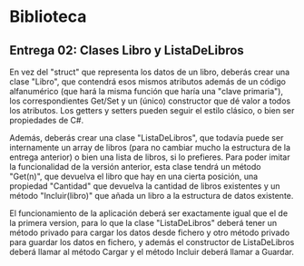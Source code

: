 # Biblioteca

## Entrega 02: Clases Libro y ListaDeLibros

En vez del "struct" que representa los datos de un libro, deberás crear una 
clase "Libro", que contendrá esos mismos atributos además de un código 
alfanumérico (que hará la misma función que haría una "clave primaria"), los 
correspondientes Get/Set y un (único) constructor que dé valor a todos los 
atributos. Los getters y setters pueden seguir el estilo clásico, o bien ser 
propiedades de C#.

Además, deberás crear una clase "ListaDeLibros", que todavía puede ser 
internamente un array de libros (para no cambiar mucho la estructura de la 
entrega anterior) o bien una lista de libros, si lo prefieres. Para poder 
imitar la funcionalidad de la versión anterior, esta clase tendrá un método 
"Get(n)", que devuelva el libro que hay en una cierta posición, una propiedad 
"Cantidad" que devuelva la cantidad de libros existentes y un método 
"Incluir(libro)" que añada un libro a la estructura de datos existente.

El funcionamiento de la aplicación deberá ser exactamente igual que el de la 
primera version, para lo que la clase "ListaDeLibros" deberá tener un método 
privado para cargar los datos desde fichero y otro método privado para guardar 
los datos en fichero, y además el constructor de ListaDeLibros deberá llamar al 
método Cargar y el método Incluir deberá llamar a Guardar.
